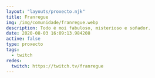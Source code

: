 ```yaml
---
layout: "layouts/proxecto.njk"
title: Franregue
img: /img/comunidade/franregue.webp
description: Todo é moi fabuloso, misterioso e soñador.
date: 2020-08-03 16:09:13.984208
active: false
type: proxecto
tags:
  - twitch
redes:
  twitch: https://twitch.tv/franregue
---
```

